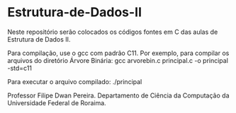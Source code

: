 # Estrutura-de-Dados-II
Neste repositório serão colocados os códigos fontes em C das aulas de Estrutura de Dados II.

Para compilação, use o gcc com padrão C11. Por exemplo, para compilar os arquivos do diretório Árvore Binária:
gcc arvorebin.c principal.c -o principal -std=c11

Para executar o arquivo compilado:
./principal

Professor Filipe Dwan Pereira.
Departamento de Ciência da Computação da Universidade Federal de Roraima.
